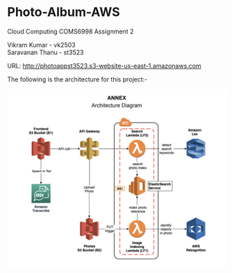 # Photo-Album-AWS
Cloud Computing COMS6998 Assignment 2

Vikram Kumar - vk2503\
Saravanan Thanu - st3523


URL: http://photoappst3523.s3-website-us-east-1.amazonaws.com

The following is the architecture for this project:-

![PhotoAlbum Architecture](https://github.com/saranthn/Photo-Album-AWS/blob/main/Architecture%20diagram.png)
